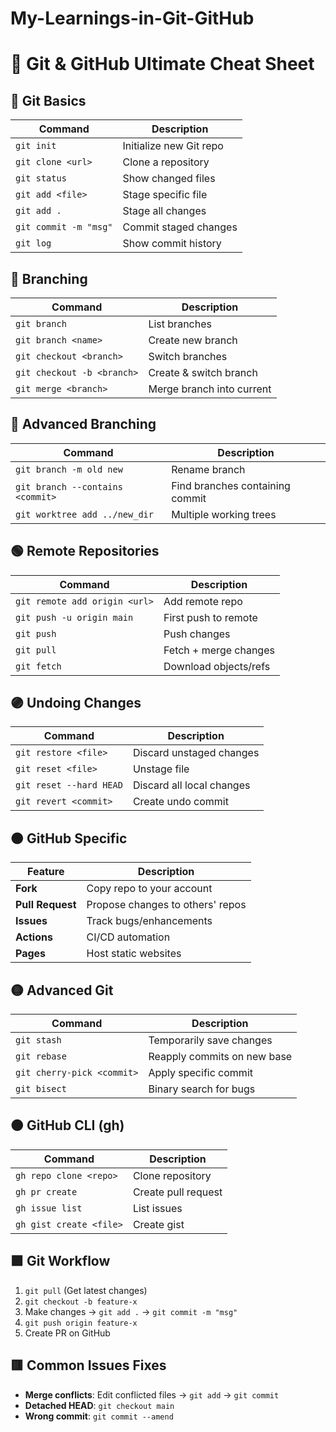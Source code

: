 # My-Learnings-in-Git-GitHub
# 🌈 Git & GitHub Ultimate Cheat Sheet

## 🔷 **Git Basics**
| Command | Description |
|---------|-------------|
| `git init` | Initialize new Git repo |
| `git clone <url>` | Clone a repository |
| `git status` | Show changed files |
| `git add <file>` | Stage specific file |
| `git add .` | Stage all changes |
| `git commit -m "msg"` | Commit staged changes |
| `git log` | Show commit history |

## 🔶 **Branching**
| Command | Description |
|---------|-------------|
| `git branch` | List branches |
| `git branch <name>` | Create new branch |
| `git checkout <branch>` | Switch branches |
| `git checkout -b <branch>` | Create & switch branch |
| `git merge <branch>` | Merge branch into current |
## 🔶 **Advanced Branching**
| Command | Description |
|---------|-------------|
| `git branch -m old new` | Rename branch |
| `git branch --contains <commit>` | Find branches containing commit |
| `git worktree add ../new_dir` | Multiple working trees |

## 🟢 **Remote Repositories**
| Command | Description |
|---------|-------------|
| `git remote add origin <url>` | Add remote repo |
| `git push -u origin main` | First push to remote |
| `git push` | Push changes |
| `git pull` | Fetch + merge changes |
| `git fetch` | Download objects/refs |

## 🟣 **Undoing Changes**
| Command | Description |
|---------|-------------|
| `git restore <file>` | Discard unstaged changes |
| `git reset <file>` | Unstage file |
| `git reset --hard HEAD` | Discard all local changes |
| `git revert <commit>` | Create undo commit |

## 🟠 **GitHub Specific**
| Feature | Description |
|---------|-------------|
| **Fork** | Copy repo to your account |
| **Pull Request** | Propose changes to others' repos |
| **Issues** | Track bugs/enhancements |
| **Actions** | CI/CD automation |
| **Pages** | Host static websites |

## 🟡 **Advanced Git**
| Command | Description |
|---------|-------------|
| `git stash` | Temporarily save changes |
| `git rebase` | Reapply commits on new base |
| `git cherry-pick <commit>` | Apply specific commit |
| `git bisect` | Binary search for bugs |

## 🟤 **GitHub CLI (gh)**
| Command | Description |
|---------|-------------|
| `gh repo clone <repo>` | Clone repository |
| `gh pr create` | Create pull request |
| `gh issue list` | List issues |
| `gh gist create <file>` | Create gist |

## 🟪 **Git Workflow**
1. `git pull` (Get latest changes)
2. `git checkout -b feature-x`
3. Make changes → `git add .` → `git commit -m "msg"`
4. `git push origin feature-x`
5. Create PR on GitHub

## 🟥 **Common Issues Fixes**
- **Merge conflicts**: Edit conflicted files → `git add` → `git commit`
- **Detached HEAD**: `git checkout main`
- **Wrong commit**: `git commit --amend`
